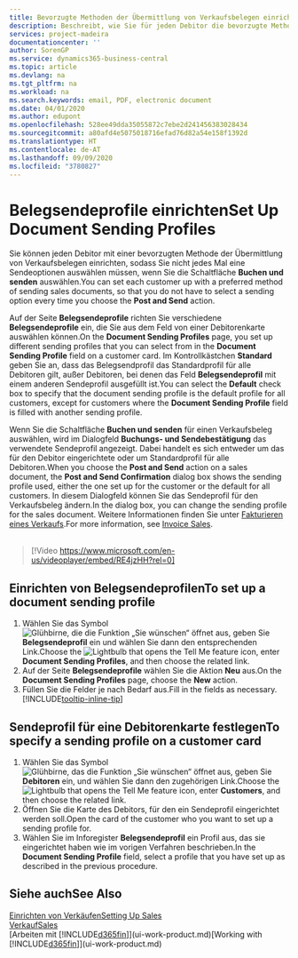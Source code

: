 ```yaml
---
title: Bevorzugte Methoden der Übermittlung von Verkaufsbelegen einrichten | Microsoft Docs
description: Beschreibt, wie Sie für jeden Debitor die bevorzugte Methode zum Versenden von Verkaufsdokumenten, z.B. E-Mail, PDF, elektronisches Dokument usw., einrichten.
services: project-madeira
documentationcenter: ''
author: SorenGP
ms.service: dynamics365-business-central
ms.topic: article
ms.devlang: na
ms.tgt_pltfrm: na
ms.workload: na
ms.search.keywords: email, PDF, electronic document
ms.date: 04/01/2020
ms.author: edupont
ms.openlocfilehash: 528ee49dda35055872c7ebe2d241456383028434
ms.sourcegitcommit: a80afd4e5075018716efad76d82a54e158f1392d
ms.translationtype: HT
ms.contentlocale: de-AT
ms.lasthandoff: 09/09/2020
ms.locfileid: "3780827"
---
```

# <a name="set-up-document-sending-profiles"></a><span data-ttu-id="6d3d3-103">Belegsendeprofile einrichten</span><span class="sxs-lookup"><span data-stu-id="6d3d3-103">Set Up Document Sending Profiles</span></span>
<span data-ttu-id="6d3d3-104">Sie können jeden Debitor mit einer bevorzugten Methode der Übermittlung von Verkaufsbelegen einrichten, sodass Sie nicht jedes Mal eine Sendeoptionen auswählen müssen, wenn Sie die Schaltfläche **Buchen und senden** auswählen.</span><span class="sxs-lookup"><span data-stu-id="6d3d3-104">You can set each customer up with a preferred method of sending sales documents, so that you do not have to select a sending option every time you choose the **Post and Send** action.</span></span>

<span data-ttu-id="6d3d3-105">Auf der Seite **Belegsendeprofile** richten Sie verschiedene **Belegsendeprofile** ein, die Sie aus dem Feld von einer Debitorenkarte auswählen können.</span><span class="sxs-lookup"><span data-stu-id="6d3d3-105">On the **Document Sending Profiles** page, you set up different sending profiles that you can select from in the **Document Sending Profile** field on a customer card.</span></span> <span data-ttu-id="6d3d3-106">Im Kontrollkästchen **Standard** geben Sie an, dass das Belegsendprofil das Standardprofil für alle Debitoren gilt, außer Debitoren, bei denen das Feld **Belegsendeprofil** mit einem anderen Sendeprofil ausgefüllt ist.</span><span class="sxs-lookup"><span data-stu-id="6d3d3-106">You can select the **Default** check box to specify that the document sending profile is the default profile for all customers, except for customers where the **Document Sending Profile** field is filled with another sending profile.</span></span>

<span data-ttu-id="6d3d3-107">Wenn Sie die Schaltfläche **Buchen und senden** für einen Verkaufsbeleg auswählen, wird im Dialogfeld **Buchungs- und Sendebestätigung** das verwendete Sendeprofil angezeigt. Dabei handelt es sich entweder um das für den Debitor eingerichtete oder um Standardprofil für alle Debitoren.</span><span class="sxs-lookup"><span data-stu-id="6d3d3-107">When you choose the **Post and Send** action on a sales document, the **Post and Send Confirmation** dialog box shows the sending profile used, either the one set up for the customer or the default for all customers.</span></span> <span data-ttu-id="6d3d3-108">In diesem Dialogfeld können Sie das Sendeprofil für den Verkaufsbeleg ändern.</span><span class="sxs-lookup"><span data-stu-id="6d3d3-108">In the dialog box, you can change the sending profile for the sales document.</span></span> <span data-ttu-id="6d3d3-109">Weitere Informationen finden Sie unter [Fakturieren eines Verkaufs](sales-how-invoice-sales.md).</span><span class="sxs-lookup"><span data-stu-id="6d3d3-109">For more information, see [Invoice Sales](sales-how-invoice-sales.md).</span></span>
<br><br>  

> [!Video https://www.microsoft.com/en-us/videoplayer/embed/RE4jzHH?rel=0]

## <a name="to-set-up-a-document-sending-profile"></a><span data-ttu-id="6d3d3-110">Einrichten von Belegsendeprofilen</span><span class="sxs-lookup"><span data-stu-id="6d3d3-110">To set up a document sending profile</span></span>
1. <span data-ttu-id="6d3d3-111">Wählen Sie das Symbol ![Glühbirne, die die Funktion „Sie wünschen“ öffnet](media/ui-search/search_small.png "Tell Me-Funktion") aus, geben Sie **Belegsendeprofil** ein und wählen Sie dann den entsprechenden Link.</span><span class="sxs-lookup"><span data-stu-id="6d3d3-111">Choose the ![Lightbulb that opens the Tell Me feature](media/ui-search/search_small.png "Tell me what you want to do") icon, enter **Document Sending Profiles**, and then choose the related link.</span></span>
2. <span data-ttu-id="6d3d3-112">Auf der Seite **Belegsendeprofile** wählen Sie die Aktion **Neu** aus.</span><span class="sxs-lookup"><span data-stu-id="6d3d3-112">On the **Document Sending Profiles** page, choose the **New** action.</span></span>
3. <span data-ttu-id="6d3d3-113">Füllen Sie die Felder je nach Bedarf aus.</span><span class="sxs-lookup"><span data-stu-id="6d3d3-113">Fill in the fields as necessary.</span></span> [!INCLUDE[tooltip-inline-tip](includes/tooltip-inline-tip_md.md)]

## <a name="to-specify-a-sending-profile-on-a-customer-card"></a><span data-ttu-id="6d3d3-114">Sendeprofil für eine Debitorenkarte festlegen</span><span class="sxs-lookup"><span data-stu-id="6d3d3-114">To specify a sending profile on a customer card</span></span>
1. <span data-ttu-id="6d3d3-115">Wählen Sie das Symbol ![Glühbirne, das die Funktion „Sie wünschen“ öffnet](media/ui-search/search_small.png "Tell Me-Funktion") aus, geben Sie **Debitoren** ein, und wählen Sie dann den zugehörigen Link.</span><span class="sxs-lookup"><span data-stu-id="6d3d3-115">Choose the ![Lightbulb that opens the Tell Me feature](media/ui-search/search_small.png "Tell me what you want to do") icon, enter **Customers**, and then choose the related link.</span></span>
2. <span data-ttu-id="6d3d3-116">Öffnen Sie die Karte des Debitors, für den ein Sendeprofil eingerichtet werden soll.</span><span class="sxs-lookup"><span data-stu-id="6d3d3-116">Open the card of the customer who you want to set up a sending profile for.</span></span>
3. <span data-ttu-id="6d3d3-117">Wählen Sie im Inforegister **Belegsendeprofil** ein Profil aus, das sie eingerichtet haben wie im vorigen Verfahren beschrieben.</span><span class="sxs-lookup"><span data-stu-id="6d3d3-117">In the **Document Sending Profile** field, select a profile that you have set up as described in the previous procedure.</span></span>

## <a name="see-also"></a><span data-ttu-id="6d3d3-118">Siehe auch</span><span class="sxs-lookup"><span data-stu-id="6d3d3-118">See Also</span></span>
[<span data-ttu-id="6d3d3-119">Einrichten von Verkäufen</span><span class="sxs-lookup"><span data-stu-id="6d3d3-119">Setting Up Sales</span></span>](sales-setup-sales.md)  
[<span data-ttu-id="6d3d3-120">Verkauf</span><span class="sxs-lookup"><span data-stu-id="6d3d3-120">Sales</span></span>](sales-manage-sales.md)  
<span data-ttu-id="6d3d3-121">[Arbeiten mit [!INCLUDE[d365fin](includes/d365fin_md.md)]](ui-work-product.md)</span><span class="sxs-lookup"><span data-stu-id="6d3d3-121">[Working with [!INCLUDE[d365fin](includes/d365fin_md.md)]](ui-work-product.md)</span></span>

